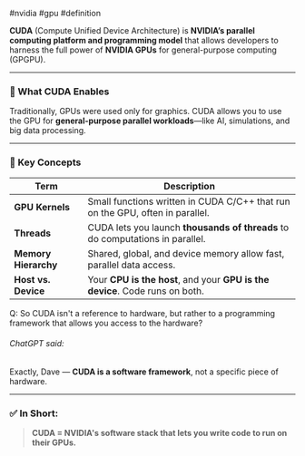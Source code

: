 #nvidia #gpu #definition 

**CUDA** (Compute Unified Device Architecture) is **NVIDIA’s parallel computing platform and programming model** that allows developers to harness the full power of **NVIDIA GPUs** for general-purpose computing (GPGPU).

---

### 🔧 What CUDA Enables

Traditionally, GPUs were used only for graphics. CUDA allows you to use the GPU for **general-purpose parallel workloads**—like AI, simulations, and big data processing.

---

### 🧠 Key Concepts

|Term|Description|
|---|---|
|**GPU Kernels**|Small functions written in CUDA C/C++ that run on the GPU, often in parallel.|
|**Threads**|CUDA lets you launch **thousands of threads** to do computations in parallel.|
|**Memory Hierarchy**|Shared, global, and device memory allow fast, parallel data access.|
|**Host vs. Device**|Your **CPU is the host**, and your **GPU is the device**. Code runs on both.|

Q: So CUDA isn't a reference to hardware, but rather to a programming framework that allows you access to the hardware?

###### ChatGPT said:

Exactly, Dave — **CUDA is a software framework**, not a specific piece of hardware.

---

### ✅ In Short:

> **CUDA = NVIDIA's software stack that lets you write code to run on their GPUs.**